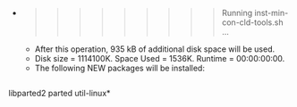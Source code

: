 * >>>>>>>>> Running inst-min-con-cld-tools.sh ...
  * After this operation, 935 kB of additional disk space will be used.
  * Disk size = 1114100K. Space Used = 1536K. Runtime = 00:00:00:00.
  * The following NEW packages will be installed:
  ```bash
libparted2 parted util-linux*
  ```
